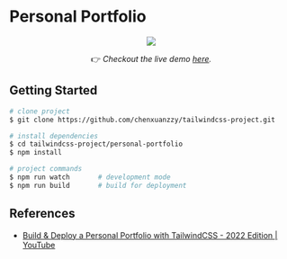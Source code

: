 # Personal Portfolio

<!-- demo screenshot -->
<div align="center">

  <img src="https://i.imgur.com/p3nURdC.gif" />

  👉️ _Checkout the live demo [here](https://chenxuanzzy.github.io/tailwindcss-project/personal-protfolio/)._

</div>

## Getting Started

```bash
# clone project
$ git clone https://github.com/chenxuanzzy/tailwindcss-project.git

# install dependencies
$ cd tailwindcss-project/personal-portfolio
$ npm install

# project commands
$ npm run watch       # development mode
$ npm run build       # build for deployment
```

## References

- [Build & Deploy a Personal Portfolio with TailwindCSS - 2022 Edition | YouTube](https://www.youtube.com/watch?v=Vp6GC3jKG20)